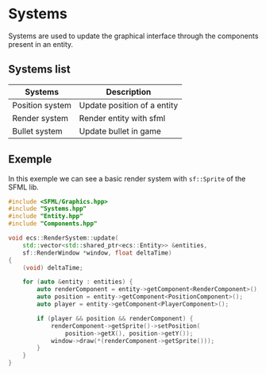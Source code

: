 # Systems

Systems are used to update the graphical interface through the components
present in an entity.

## Systems list

| Systems         | Description                 |
|-----------------|-----------------------------|
| Position system | Update position of a entity |
| Render system   | Render entity with sfml     |
| Bullet system   | Update bullet in game       |

## Exemple

In this exemple we can see a basic render system with ``sf::Sprite`` of the SFML
lib.

```cpp
#include <SFML/Graphics.hpp>
#include "Systems.hpp"
#include "Entity.hpp"
#include "Components.hpp"

void ecs::RenderSystem::update(
    std::vector<std::shared_ptr<ecs::Entity>> &entities,
    sf::RenderWindow *window, float deltaTime)
{
    (void) deltaTime;

    for (auto &entity : entities) {
        auto renderComponent = entity->getComponent<RenderComponent>();
        auto position = entity->getComponent<PositionComponent>();
        auto player = entity->getComponent<PlayerComponent>();

        if (player && position && renderComponent) {
            renderComponent->getSprite()->setPosition(
                position->getX(), position->getY());
            window->draw(*(renderComponent->getSprite()));
        }
    }
}
```